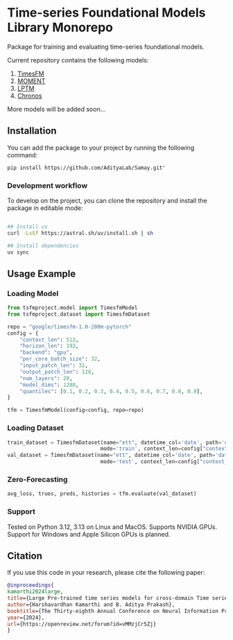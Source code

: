 # Time-series Foundational Models Library Monorepo

Package for training and evaluating time-series foundational models.

Current repository contains the following models:

1. [TimesFM](https://arxiv.org/html/2310.10688v2)
2. [MOMENT](https://arxiv.org/abs/2402.03885)
3. [LPTM](https://openreview.net/forum?id=vMMzjCr5Zj)
4. [Chronos](https://arxiv.org/abs/2403.07815)

More models will be added soon...

## Installation

You can add the package to your project by running the following command:

```bash
pip install https://github.com/AdityaLab/Samay.git"
```

### Development workflow

To develop on the project, you can clone the repository and install the package in editable mode:

```bash

## Install uv
curl -LsSf https://astral.sh/uv/install.sh | sh

## Install dependencies
uv sync
```



## Usage Example

### Loading  Model

```python
from tsfmproject.model import TimesfmModel
from tsfmproject.dataset import TimesfmDataset

repo = "google/timesfm-1.0-200m-pytorch"
config = {
    "context_len": 512,
    "horizon_len": 192,
    "backend": "gpu",
    "per_core_batch_size": 32,
    "input_patch_len": 32,
    "output_patch_len": 128,
    "num_layers": 20,
    "model_dims": 1280,
    "quantiles": [0.1, 0.2, 0.3, 0.4, 0.5, 0.6, 0.7, 0.8, 0.9],
}

tfm = TimesfmModel(config=config, repo=repo)
```

### Loading Dataset

```python
train_dataset = TimesfmDataset(name="ett", datetime_col='date', path='data/ETTh1.csv', 
                              mode='train', context_len=config["context_len"], horizon_len=128)
val_dataset = TimesfmDataset(name="ett", datetime_col='date', path='data/ETTh1.csv',
                              mode='test', context_len=config["context_len"], horizon_len=config["horizon_len"])
```

### Zero-Forecasting

```python
avg_loss, trues, preds, histories = tfm.evaluate(val_dataset)
```

### Support

Tested on Python 3.12, 3.13 on Linux and MacOS. Supports NVIDIA GPUs.
Support for Windows and Apple Silicon GPUs is planned.

## Citation

If you use this code in your research, please cite the following paper:

```bibtex
@inproceedings{
kamarthi2024large,
title={Large Pre-trained time series models for cross-domain Time series analysis tasks},
author={Harshavardhan Kamarthi and B. Aditya Prakash},
booktitle={The Thirty-eighth Annual Conference on Neural Information Processing Systems},
year={2024},
url={https://openreview.net/forum?id=vMMzjCr5Zj}
}
```

